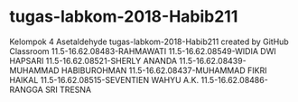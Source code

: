 # tugas-labkom-2018-Habib211
Kelompok 4 Asetaldehyde
tugas-labkom-2018-Habib211 created by GitHub Classroom
11.5-16.62.08483-RAHMAWATI
11.5-16.62.08549-WIDIA DWI HAPSARI
11.5-16.62.08521-SHERLY ANANDA
11.5-16.62.08439-MUHAMMAD HABIBUROHMAN
11.5-16.62.08437-MUHAMMAD FIKRI HAIKAL
11.5-16.62.08515-SEVENTIEN WAHYU A.K.
11.5-16.62.08486-RANGGA SRI TRESNA
